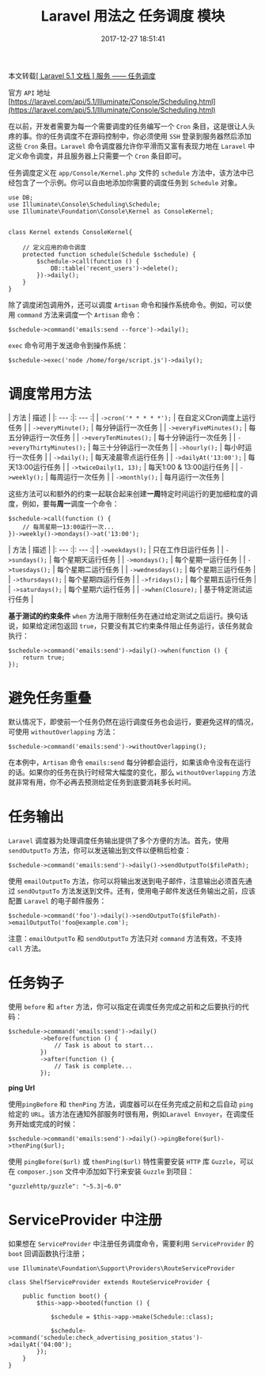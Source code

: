 ﻿---
title: Laravel 用法之 任务调度 模块
date: 2017-12-27 18:51:41
description: 转载 Laravel 学院的任务调度相关文章并略加精简
tags:
- Laravel-5.1
categories:
- Laravel
copyright: false
---

本文转载[[ Laravel 5.1 文档 ] 服务 —— 任务调度](http://laravelacademy.org/post/235.html)

官方 `API` 地址 [https://laravel.com/api/5.1/Illuminate/Console/Scheduling.html](https://laravel.com/api/5.1/Illuminate/Console/Scheduling.html)

在以前，开发者需要为每一个需要调度的任务编写一个 `Cron` 条目，这是很让人头疼的事。你的任务调度不在源码控制中，你必须使用 `SSH` 登录到服务器然后添加这些 `Cron` 条目。`Laravel` 命令调度器允许你平滑而又富有表现力地在 `Laravel` 中定义命令调度，并且服务器上只需要一个 `Cron` 条目即可。

任务调度定义在 `app/Console/Kernel.php` 文件的 `schedule` 方法中，该方法中已经包含了一个示例。你可以自由地添加你需要的调度任务到 `Schedule` 对象。

```
use DB;
use Illuminate\Console\Scheduling\Schedule;
use Illuminate\Foundation\Console\Kernel as ConsoleKernel;


class Kernel extends ConsoleKernel{

    // 定义应用的命令调度
    protected function schedule(Schedule $schedule) {
        $schedule->call(function () {
            DB::table('recent_users')->delete();
        })->daily();
    }
}
```

除了调度闭包调用外，还可以调度 `Artisan` 命令和操作系统命令。例如，可以使用 `command` 方法来调度一个 `Artisan` 命令：

```
$schedule->command('emails:send --force')->daily();
```

`exec` 命令可用于发送命令到操作系统：

```
$schedule->exec('node /home/forge/script.js')->daily();
```

# 调度常用方法

| 方法 | 描述 |
|: --- :|: --- :|
| `->cron('* * * * *');` | 在自定义Cron调度上运行任务 |
| `->everyMinute();` | 每分钟运行一次任务 |
| `->everyFiveMinutes();` | 每五分钟运行一次任务 |
| `->everyTenMinutes();` | 每十分钟运行一次任务 |
| `->everyThirtyMinutes();` | 每三十分钟运行一次任务 |
| `->hourly();` | 每小时运行一次任务 |
| `->daily();` | 每天凌晨零点运行任务 |
| `->dailyAt('13:00');` | 每天13:00运行任务 |
| `->twiceDaily(1, 13);` | 每天1:00 & 13:00运行任务 |
| `->weekly();` | 每周运行一次任务 |
| `->monthly();` | 每月运行一次任务 |

这些方法可以和额外的约束一起联合起来创建**一周**特定时间运行的更加细粒度的调度，例如，要每**周一**调度一个命令：

```
$schedule->call(function () {
    // 每周星期一13:00运行一次...
})->weekly()->mondays()->at('13:00');
```


| 方法 | 描述 |
|: --- :|: --- :|
| `->weekdays();` | 只在工作日运行任务 |
| `->sundays();` | 每个星期天运行任务 |
| `->mondays();` | 每个星期一运行任务 |
| `->tuesdays();` | 每个星期二运行任务 |
| `->wednesdays();` | 每个星期三运行任务 |
| `->thursdays();` | 每个星期四运行任务 |
| `->fridays();` | 每个星期五运行任务 |
| `->saturdays();` | 每个星期六运行任务 |
| `->when(Closure);` | 基于特定测试运行任务 |

**基于测试的约束条件**
`when` 方法用于限制任务在通过给定测试之后运行。换句话说，如果给定闭包返回 `true`，只要没有其它约束条件阻止任务运行，该任务就会执行：

```
$schedule->command('emails:send')->daily()->when(function () {
    return true;
});
```

# 避免任务重叠
默认情况下，即使前一个任务仍然在运行调度任务也会运行，要避免这样的情况，可使用 `withoutOverlapping` 方法：

```
$schedule->command('emails:send')->withoutOverlapping();
```

在本例中，`Artisan` 命令 `emails:send` 每分钟都会运行，如果该命令没有在运行的话。如果你的任务在执行时经常大幅度的变化，那么 `withoutOverlapping` 方法就非常有用，你不必再去预测给定任务到底要消耗多长时间。

# 任务输出
`Laravel` 调度器为处理调度任务输出提供了多个方便的方法。首先，使用 `sendOutputTo` 方法，你可以发送输出到文件以便稍后检查：

```
$schedule->command('emails:send')->daily()->sendOutputTo($filePath);
```

使用 `emailOutputTo` 方法，你可以将输出发送到电子邮件，注意输出必须首先通过 `sendOutputTo` 方法发送到文件。还有，使用电子邮件发送任务输出之前，应该配置 `Laravel` 的电子邮件服务：

```
$schedule->command('foo')->daily()->sendOutputTo($filePath)->emailOutputTo('foo@example.com');
```

注意：`emailOutputTo` 和 `sendOutputTo` 方法只对 `command` 方法有效，不支持 `call` 方法。

# 任务钩子
使用 `before` 和 `after` 方法，你可以指定在调度任务完成之前和之后要执行的代码：

```
$schedule->command('emails:send')->daily()
         ->before(function () {
             // Task is about to start...
         })
         ->after(function () {
             // Task is complete...
         });
```

**ping Url**

使用`pingBefore` 和 `thenPing` 方法，调度器可以在任务完成之前和之后自动 `ping` 给定的 `URL`。该方法在通知外部服务时很有用，例如`Laravel Envoyer`，在调度任务开始或完成的时候：

```
$schedule->command('emails:send')->daily()->pingBefore($url)->thenPing($url);
```

使用 `pingBefore($url)` 或 `thenPing($url)` 特性需要安装 `HTTP` 库 `Guzzle`，可以在 `composer.json` 文件中添加如下行来安装 `Guzzle` 到项目：

```
"guzzlehttp/guzzle": "~5.3|~6.0"
```

# ServiceProvider 中注册
如果想在 `ServiceProvider` 中注册任务调度命令，需要利用 `ServiceProvider` 的 `boot` 回调函数执行注册；

```
use Illuminate\Foundation\Support\Providers\RouteServiceProvider

class ShelfServiceProvider extends RouteServiceProvider {

    public function boot() {
        $this->app->booted(function () {
        
            $schedule = $this->app->make(Schedule::class);
            
            $schedule->command('schedule:check_advertising_position_status')->dailyAt('04:00');
        });
    }
}
```












